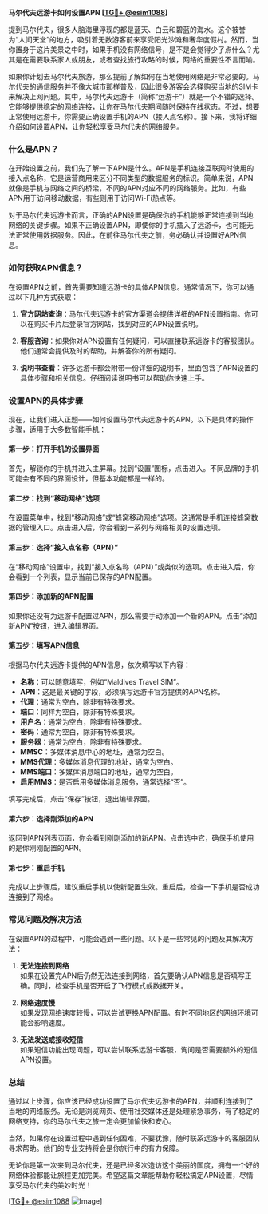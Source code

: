 **马尔代夫远游卡如何设置APN [[TG💪+ @esim1088](https://t.me/s/esim1088)]**

提到马尔代夫，很多人脑海里浮现的都是蓝天、白云和碧蓝的海水。这个被誉为“人间天堂”的地方，吸引着无数游客前来享受阳光沙滩和奢华度假村。然而，当你置身于这片美景之中时，如果手机没有网络信号，是不是会觉得少了点什么？尤其是在需要联系家人或朋友，或者查找旅行攻略的时候，网络的重要性不言而喻。

如果你计划去马尔代夫旅游，那么提前了解如何在当地使用网络是非常必要的。马尔代夫的通信服务并不像大城市那样普及，因此很多游客会选择购买当地的SIM卡来解决上网问题。其中，马尔代夫远游卡（简称“远游卡”）就是一个不错的选择。它能够提供稳定的网络连接，让你在马尔代夫期间随时保持在线状态。不过，想要正常使用远游卡，你需要正确设置手机的APN（接入点名称）。接下来，我将详细介绍如何设置APN，让你轻松享受马尔代夫的网络服务。

### 什么是APN？

在开始设置之前，我们先了解一下APN是什么。APN是手机连接互联网时使用的接入点名称，它是运营商用来区分不同类型的数据服务的标识。简单来说，APN就像是手机与网络之间的桥梁，不同的APN对应不同的网络服务。比如，有些APN用于访问移动数据，有些则用于访问Wi-Fi热点等。

对于马尔代夫远游卡而言，正确的APN设置是确保你的手机能够正常连接到当地网络的关键步骤。如果不正确设置APN，即使你的手机插入了远游卡，也可能无法正常使用数据服务。因此，在前往马尔代夫之前，务必确认并设置好APN信息。

### 如何获取APN信息？

在设置APN之前，首先需要知道远游卡的具体APN信息。通常情况下，你可以通过以下几种方式获取：

1. **官方网站查询**：马尔代夫远游卡的官方渠道会提供详细的APN设置指南。你可以在购买卡片后登录官方网站，找到对应的APN设置说明。
   
2. **客服咨询**：如果你对APN设置有任何疑问，可以直接联系远游卡的客服团队。他们通常会提供及时的帮助，并解答你的所有疑问。

3. **说明书查看**：许多远游卡都会附带一份详细的说明书，里面包含了APN设置的具体步骤和相关信息。仔细阅读说明书可以帮助你快速上手。

### 设置APN的具体步骤

现在，让我们进入正题——如何设置马尔代夫远游卡的APN。以下是具体的操作步骤，适用于大多数智能手机：

#### 第一步：打开手机的设置界面

首先，解锁你的手机并进入主屏幕。找到“设置”图标，点击进入。不同品牌的手机可能会有不同的界面设计，但基本功能都是一样的。

#### 第二步：找到“移动网络”选项

在设置菜单中，找到“移动网络”或“蜂窝移动网络”选项。这通常是手机连接蜂窝数据的管理入口。点击进入后，你会看到一系列与网络相关的设置选项。

#### 第三步：选择“接入点名称（APN）”

在“移动网络”设置中，找到“接入点名称（APN）”或类似的选项。点击进入后，你会看到一个列表，显示当前已保存的APN配置。

#### 第四步：添加新的APN配置

如果你还没有为远游卡配置过APN，那么需要手动添加一个新的APN。点击“添加新APN”按钮，进入编辑界面。

#### 第五步：填写APN信息

根据马尔代夫远游卡提供的APN信息，依次填写以下内容：
- **名称**：可以随意填写，例如“Maldives Travel SIM”。
- **APN**：这是最关键的字段，必须填写远游卡官方提供的APN名称。
- **代理**：通常为空白，除非有特殊要求。
- **端口**：同样为空白，除非有特殊要求。
- **用户名**：通常为空白，除非有特殊要求。
- **密码**：通常为空白，除非有特殊要求。
- **服务器**：通常为空白，除非有特殊要求。
- **MMSC**：多媒体消息中心的地址，通常为空白。
- **MMS代理**：多媒体消息代理的地址，通常为空白。
- **MMS端口**：多媒体消息端口的地址，通常为空白。
- **启用MMS**：是否启用多媒体消息服务，通常选择“否”。

填写完成后，点击“保存”按钮，退出编辑界面。

#### 第六步：选择刚添加的APN

返回到APN列表页面，你会看到刚刚添加的新APN。点击选中它，确保手机使用的是你刚刚配置的APN。

#### 第七步：重启手机

完成以上步骤后，建议重启手机以使新配置生效。重启后，检查一下手机是否成功连接到了网络。

### 常见问题及解决方法

在设置APN的过程中，可能会遇到一些问题。以下是一些常见的问题及其解决方法：

1. **无法连接到网络**  
   如果在设置完APN后仍然无法连接到网络，首先要确认APN信息是否填写正确。同时，检查手机是否开启了飞行模式或数据开关。

2. **网络速度慢**  
   如果发现网络速度较慢，可以尝试更换APN配置。有时不同地区的网络环境可能会影响速度。

3. **无法发送或接收短信**  
   如果短信功能出现问题，可以尝试联系远游卡客服，询问是否需要额外的短信APN设置。

### 总结

通过以上步骤，你应该已经成功设置了马尔代夫远游卡的APN，并顺利连接到了当地的网络服务。无论是浏览网页、使用社交媒体还是处理紧急事务，有了稳定的网络支持，你的马尔代夫之旅一定会更加愉快和安心。

当然，如果你在设置过程中遇到任何困难，不要犹豫，随时联系远游卡的客服团队寻求帮助。他们的专业支持将会是你旅行中的有力保障。

无论你是第一次来到马尔代夫，还是已经多次造访这个美丽的国度，拥有一个好的网络体验都能让旅程更加完美。希望这篇文章能帮助你轻松搞定APN设置，尽情享受马尔代夫的美妙时光！

[[TG💪+ @esim1088](https://t.me/s/esim1088) ![Image](https://i.postimg.cc/4NQfJmqS/Snipaste-2025-05-13-00-14-12.png)]